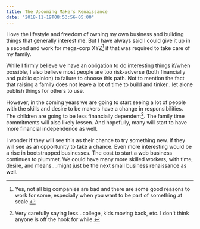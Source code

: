 ```yaml
---
title: The Upcoming Makers Renaissance
date: "2018-11-19T08:53:56-05:00"
---
```


I love the lifestyle and freedom of owning my own business and building things that generally interest me. But I have always said I could give it up in a second and work for mega-corp XYZ[^1] if that was required to take care of my family.

While I firmly believe we have an [obligation](https://scottw.com/obligation) to do interesting things if/when possible, I also believe most people are too risk-adverse (both financially and public opinion) to failure to choose this path. Not to mention the fact that raising a family does not leave a lot of time to build and tinker...let alone publish things for others to use.

However, in the coming years we are going to start seeing a lot of people with the skills and desire to be makers have a change in responsibilities. The children are going to be less financially dependent[^2]. The family time commitments will also likely lessen. And hopefully, many will start to have more financial independence as well.

I wonder if they will see this as their chance to try something new. If they will see as an opportunity to take a chance. Even more interesting would be a rise in bootstrapped businesses. The cost to start a web business continues to plummet. We could have many more skilled workers, with time, desire, and means....might just be the next small business renaissance as well.

[^1]: Yes, not all big companies are bad and there are some good reasons to work for some, especially when you want to be part of something at scale.
[^2]: Very carefully saying less...college, kids moving back, etc. I don't think anyone is off the hook for while.
